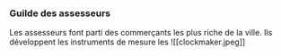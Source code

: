### Guilde des assesseurs
Les assesseurs font parti des commerçants les plus riche de la ville. Ils développent les instruments de mesure les
![[clockmaker.jpeg]]